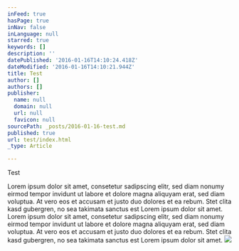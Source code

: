 ```yaml
---
inFeed: true
hasPage: true
inNav: false
inLanguage: null
starred: true
keywords: []
description: ''
datePublished: '2016-01-16T14:10:24.418Z'
dateModified: '2016-01-16T14:10:21.944Z'
title: Test
author: []
authors: []
publisher:
  name: null
  domain: null
  url: null
  favicon: null
sourcePath: _posts/2016-01-16-test.md
published: true
url: test/index.html
_type: Article

---
```

Test 

Lorem ipsum dolor sit amet, consetetur sadipscing elitr, sed diam nonumy eirmod tempor invidunt ut labore et dolore magna aliquyam erat, sed diam voluptua. At vero eos et accusam et justo duo dolores et ea rebum. Stet clita kasd gubergren, no sea takimata sanctus est Lorem ipsum dolor sit amet. Lorem ipsum dolor sit amet, consetetur sadipscing elitr, sed diam nonumy eirmod tempor invidunt ut labore et dolore magna aliquyam erat, sed diam voluptua. At vero eos et accusam et justo duo dolores et ea rebum. Stet clita kasd gubergren, no sea takimata sanctus est Lorem ipsum dolor sit amet.
![](https://the-grid-user-content.s3-us-west-2.amazonaws.com/873b6757-bf7d-439c-893a-7d43e9af4544.jpg)